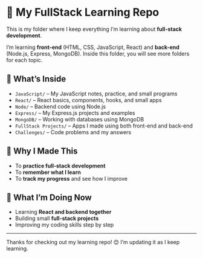 # 🌟 My FullStack Learning Repo

This is my folder where I keep everything I’m learning about **full-stack development**.

I’m learning **front-end** (HTML, CSS, JavaScript, React) and **back-end** (Node.js, Express, MongoDB). Inside this folder, you will see more folders for each topic.

## 📁 What’s Inside

- `JavaScript/` – My JavaScript notes, practice, and small programs
- `React/` – React basics, components, hooks, and small apps
- `Node/` – Backend code using Node.js
- `Express/` – My Express.js projects and examples
- `MongoDB/` – Working with databases using MongoDB
- `FullStack Projects/` – Apps I made using both front-end and back-end
- `Challenges/` – Code problems and my answers

## 📝 Why I Made This

- To **practice full-stack development**
- To **remember what I learn**
- To **track my progress** and see how I improve

## 🎯 What I’m Doing Now

- Learning **React and backend together**
- Building small **full-stack projects**
- Improving my coding skills step by step

---

Thanks for checking out my learning repo! 😊 I’m updating it as I keep learning.
